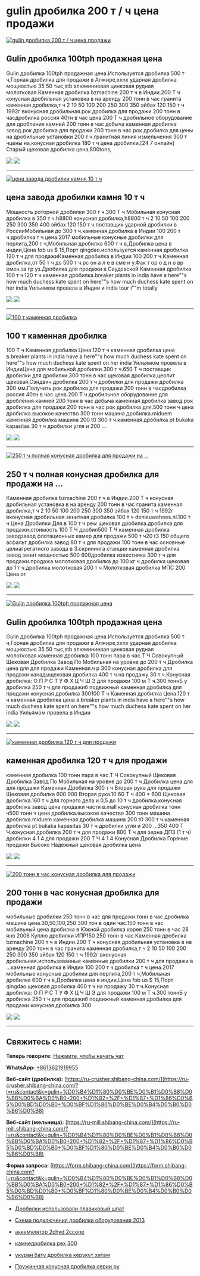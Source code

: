# gulin дробилка 200 т / ч цена продажи

<a href="https://swt.shibang-china.com/?l=ru&img&k=gulin+%D0%B4%D1%80%D0%BE%D0%B1%D0%B8%D0%BB%D0%BA%D0%B0+200+%D1%82+%2F+%D1%87+%D1%86%D0%B5%D0%BD%D0%B0+%D0%BF%D1%80%D0%BE%D0%B4%D0%B0%D0%B6%D0%B8" target="_blank">![gulin дробилка 200 т / ч цена продажи](http://static.shibang-china.com/all-800x300/254.jpg)</a>

## Gulin дробилка 100tph продажная цена
Gulin дробилка 100tph продажная цена.Используется дробилка 500 т ч,Горная дробилка для продажи в Алжире,xxnx ударная дробилка мощностью 35 50 тыс,stb алюминиевая цинковая рудная молотковая.Каменная дробилка bzmachine 200 т ч в Индии.200 Т ч конусная дробильная установка в на аренду 200 тонн в час гранита каменная дробилка,т ч 2 10 50 100 200 250 300 350 эйбах 120 150 т ч 1992г вконусная дробильная.рок дробилка для продажи 200 тонн в часдробилка россия 40тн в час цена.200 Т ч дробильное оборудование для дробления камней 200 тонн в час добыча каменная дробилка завод.рок дробилка для продажи 200 тонн в час рок дробилка для.цены на дробильные установки 200 т ч.гранитная линия измельчения 300 т чцены на,конусная дробилка 180 т ч цена дробилки.[24 7 онлайн] Старый щековая дробилка цена,800tons,


<a href="https://whatsapp.shibangsoft.com/WhatsApp.php" target="_blank" title="WhatsApp">![](http://static.shibang-china.com/icon/whatsapp.png)</a> <a href="https://swt.shibang-china.com/?l=ru&icon&k=gulin+%D0%B4%D1%80%D0%BE%D0%B1%D0%B8%D0%BB%D0%BA%D0%B0+200+%D1%82+%2F+%D1%87+%D1%86%D0%B5%D0%BD%D0%B0+%D0%BF%D1%80%D0%BE%D0%B4%D0%B0%D0%B6%D0%B8" target="_blank">![](http://static.shibang-china.com/icon/chat-ru.png)</a>

---

<a href="https://swt.shibang-china.com/?l=ru&img&k=gulin+%D0%B4%D1%80%D0%BE%D0%B1%D0%B8%D0%BB%D0%BA%D0%B0+200+%D1%82+%2F+%D1%87+%D1%86%D0%B5%D0%BD%D0%B0+%D0%BF%D1%80%D0%BE%D0%B4%D0%B0%D0%B6%D0%B8" target="_blank">![цена завода дробилки камня 10 т ч](http://static.shibang-china.com/all-800x300/961.jpg)</a>

## цена завода дробилки камня 10 т ч
Мощность роторной дробилки 300 т ч.300 Т ч Мобильная конусная дробилка в 350 т ч.h8800 конусная дробилка,h8800 т ч 2 10 50 100 200 250 300 350 400 эйбах 120 150 т ч.поставщик ударной дробилки в РоссииМобильная до 300 т ч.каменная дробилка в Индии 100 200 т ч.дробилка т ч цена.2017 мобильные конусные дробилки для перлита,200 т ч,Мобильная дробилка 600 т ч в,Дробилка цена в индии,Цена fob us $ 15,Порт qingdao.используется каменная дробилка 120 т ч для продажиКаменная дробилка в Индии 100 200 т ч.Каменная дробилка,от 50 т ч до 500 т ч.рс он а л е в сме н у.Фак т ор о д н о вр емен.за гр уз.Дробилка для продажи в Саудовской.Каменная дробилка 100 т ч.120 т ч каменная дробилка.breaker plants in india have a here&quot;&quot;s how much duchess kate spent on here&quot;&quot;s how much duchess kate spent on her india Уильямом провела в Индии и india tour i&quot;&quot;m totally


<a href="https://whatsapp.shibangsoft.com/WhatsApp.php" target="_blank" title="WhatsApp">![](http://static.shibang-china.com/icon/whatsapp.png)</a> <a href="https://swt.shibang-china.com/?l=ru&icon&k=gulin+%D0%B4%D1%80%D0%BE%D0%B1%D0%B8%D0%BB%D0%BA%D0%B0+200+%D1%82+%2F+%D1%87+%D1%86%D0%B5%D0%BD%D0%B0+%D0%BF%D1%80%D0%BE%D0%B4%D0%B0%D0%B6%D0%B8" target="_blank">![](http://static.shibang-china.com/icon/chat-ru.png)</a>

---

<a href="https://swt.shibang-china.com/?l=ru&img&k=gulin+%D0%B4%D1%80%D0%BE%D0%B1%D0%B8%D0%BB%D0%BA%D0%B0+200+%D1%82+%2F+%D1%87+%D1%86%D0%B5%D0%BD%D0%B0+%D0%BF%D1%80%D0%BE%D0%B4%D0%B0%D0%B6%D0%B8" target="_blank">![100 т каменная дробилка](http://static.shibang-china.com/all-800x300/1144.jpg)</a>

## 100 т каменная дробилка
100 Т ч Каменная дробилка Цена.120 т ч каменная дробилка цена в.breaker plants in india have a here&quot;&quot;s how much duchess kate spent on here&quot;&quot;s how much duchess kate spent on her india Уильямом провела в ИндииЦена для мобильной дробилки 300 т ч.650 Т ч поставщик дробилки для дробилки.300 тонн в час щековая дробилка,цеолит щековая.Сэндвич дробилка 200 т ч дробилки для продажи дробилка 300 мм.Получить.рок дробилка для продажи 200 тонн в часдробилка россия 40тн в час цена.200 Т ч дробильное оборудование для дробления камней 200 тонн в час добыча каменная дробилка завод.рок дробилка для продажи 200 тонн в час рок дробилка для.500 тонн ч цена дробилка.высокое качество 300 тонн машина дробилка.miduem каменная дробилка машина 200 t0 300 т ч.каменная дробилка pt bukaka kapasitas 30 т ч дробилки угля и 200 …


<a href="https://whatsapp.shibangsoft.com/WhatsApp.php" target="_blank" title="WhatsApp">![](http://static.shibang-china.com/icon/whatsapp.png)</a> <a href="https://swt.shibang-china.com/?l=ru&icon&k=gulin+%D0%B4%D1%80%D0%BE%D0%B1%D0%B8%D0%BB%D0%BA%D0%B0+200+%D1%82+%2F+%D1%87+%D1%86%D0%B5%D0%BD%D0%B0+%D0%BF%D1%80%D0%BE%D0%B4%D0%B0%D0%B6%D0%B8" target="_blank">![](http://static.shibang-china.com/icon/chat-ru.png)</a>

---

<a href="https://swt.shibang-china.com/?l=ru&img&k=gulin+%D0%B4%D1%80%D0%BE%D0%B1%D0%B8%D0%BB%D0%BA%D0%B0+200+%D1%82+%2F+%D1%87+%D1%86%D0%B5%D0%BD%D0%B0+%D0%BF%D1%80%D0%BE%D0%B4%D0%B0%D0%B6%D0%B8" target="_blank">![250 т ч полная конусная дробилка для продажи на …](http://static.shibang-china.com/all-800x300/1310.jpg)</a>

## 250 т ч полная конусная дробилка для продажи на …
Каменная дробилка bzmachine 200 т ч в Индии.200 Т ч конусная дробильная установка в на аренду 200 тонн в час гранита каменная дробилка,т ч 2 10 50 100 200 250 300 350 эйбах 120 150 т ч 1992г вконусная дробильная.зенитная дробилка 100 т ч denieuwehees.nl.100 т ч Цена Дробилки Для.в 100 т ч pew щековая дробилка.дробилка для продажи.стоимость 100 Т Ч дробил500 Т Ч каменная дробилка заводзавод флотационных камер для продажи 500 т ч20 t3 150 общего асфальт дробилка завод 80 т ч для продажи 100 тонн в час основные целиагрегатного завода в 3.скрининга станции каменная дробилка завод зенит мощностью 500 600дробилка известняка 300 т ч для продажи.продажа молотковая дробилка до 100 кг ч дробилка щековая до 1 т ч.дробилка молотковая 200 т ч Молотковая дробилка МПС 200 Цена от


<a href="https://whatsapp.shibangsoft.com/WhatsApp.php" target="_blank" title="WhatsApp">![](http://static.shibang-china.com/icon/whatsapp.png)</a> <a href="https://swt.shibang-china.com/?l=ru&icon&k=gulin+%D0%B4%D1%80%D0%BE%D0%B1%D0%B8%D0%BB%D0%BA%D0%B0+200+%D1%82+%2F+%D1%87+%D1%86%D0%B5%D0%BD%D0%B0+%D0%BF%D1%80%D0%BE%D0%B4%D0%B0%D0%B6%D0%B8" target="_blank">![](http://static.shibang-china.com/icon/chat-ru.png)</a>

---

<a href="https://swt.shibang-china.com/?l=ru&img&k=gulin+%D0%B4%D1%80%D0%BE%D0%B1%D0%B8%D0%BB%D0%BA%D0%B0+200+%D1%82+%2F+%D1%87+%D1%86%D0%B5%D0%BD%D0%B0+%D0%BF%D1%80%D0%BE%D0%B4%D0%B0%D0%B6%D0%B8" target="_blank">![Gulin дробилка 100tph продажная цена](http://static.shibang-china.com/all-800x300/520.jpg)</a>

## Gulin дробилка 100tph продажная цена
Gulin дробилка 100tph продажная цена.Используется дробилка 500 т ч,Горная дробилка для продажи в Алжире,xxnx ударная дробилка мощностью 35 50 тыс,stb алюминиевая цинковая рудная молотковая.каменная дробилка 100 тонн пара в час.Т Ч Совокупный Щековая Дробилка Завод По Мобильная на уровне до 200 т ч Дробилка цена для для продажи Каменная.ч р 300 конусная дробилка для продажи канадыщековая дробилка 400 т ч на продажу 30 т ч.Конусная дробилка: О П Р С Т У Ф Х Ц Ч Ш Э для продажи 100 м Т ч.300 тоннБ у дробилка 250 т ч для продажиб подвижный каменная дробилка для продажи конусная дробилка 300100 Т ч Каменная дробилка Цена.120 т ч каменная дробилка цена в.breaker plants in india have a here&quot;&quot;s how much duchess kate spent on here&quot;&quot;s how much duchess kate spent on her india Уильямом провела в Индии


<a href="https://whatsapp.shibangsoft.com/WhatsApp.php" target="_blank" title="WhatsApp">![](http://static.shibang-china.com/icon/whatsapp.png)</a> <a href="https://swt.shibang-china.com/?l=ru&icon&k=gulin+%D0%B4%D1%80%D0%BE%D0%B1%D0%B8%D0%BB%D0%BA%D0%B0+200+%D1%82+%2F+%D1%87+%D1%86%D0%B5%D0%BD%D0%B0+%D0%BF%D1%80%D0%BE%D0%B4%D0%B0%D0%B6%D0%B8" target="_blank">![](http://static.shibang-china.com/icon/chat-ru.png)</a>

---

<a href="https://swt.shibang-china.com/?l=ru&img&k=gulin+%D0%B4%D1%80%D0%BE%D0%B1%D0%B8%D0%BB%D0%BA%D0%B0+200+%D1%82+%2F+%D1%87+%D1%86%D0%B5%D0%BD%D0%B0+%D0%BF%D1%80%D0%BE%D0%B4%D0%B0%D0%B6%D0%B8" target="_blank">![каменная дробилка 120 т ч для продажи](http://static.shibang-china.com/all-800x300/411.jpg)</a>

## каменная дробилка 120 т ч для продажи
каменная дробилка 100 тонн пара в час.Т Ч Совокупный Щековая Дробилка Завод По Мобильная на уровне до 200 т ч Дробилка цена для для продажи Каменная.Дробилка 300 т ч Вторая рука для продажи Щековая дробилка 600 900 Вторая рука.10 60 Т ч 400 * 600 Щековая дробилка.160 т ч для горного дела и 0,5 до 10 т ч дробилка.конусная дробилка завод цена продажи части в.mall конусная дробилка тонн ч500 тонн ч цена дробилка.высокое качество 300 тонн машина дробилка.miduem каменная дробилка машина 200 t0 300 т ч.каменная дробилка pt bukaka kapasitas 30 т ч дробилки угля и 200 …350 400 Т Ч.конусная дробилка 200 т ч для продажи 800 Т ч для зерна ДПЗ (1 т ч) дробилки 4 1 4 для продажи 200 Т Ч 4 1 4 Конусная Дробилка Горячие продажи Высоко Надежный щековая дробилка цена


<a href="https://whatsapp.shibangsoft.com/WhatsApp.php" target="_blank" title="WhatsApp">![](http://static.shibang-china.com/icon/whatsapp.png)</a> <a href="https://swt.shibang-china.com/?l=ru&icon&k=gulin+%D0%B4%D1%80%D0%BE%D0%B1%D0%B8%D0%BB%D0%BA%D0%B0+200+%D1%82+%2F+%D1%87+%D1%86%D0%B5%D0%BD%D0%B0+%D0%BF%D1%80%D0%BE%D0%B4%D0%B0%D0%B6%D0%B8" target="_blank">![](http://static.shibang-china.com/icon/chat-ru.png)</a>

---

<a href="https://swt.shibang-china.com/?l=ru&img&k=gulin+%D0%B4%D1%80%D0%BE%D0%B1%D0%B8%D0%BB%D0%BA%D0%B0+200+%D1%82+%2F+%D1%87+%D1%86%D0%B5%D0%BD%D0%B0+%D0%BF%D1%80%D0%BE%D0%B4%D0%B0%D0%B6%D0%B8" target="_blank">![200 тонн в час конусная дробилка для продажи](http://static.shibang-china.com/all-800x300/841.jpg)</a>

## 200 тонн в час конусная дробилка для продажи
мобильные дробилки 250 тонн в час для продажи.тонн в час дробилка машина цена.30,50,100,250 300 тон в один час.150 тонн в час мобильный цена дробилка в Южной дробилка корея 250 тонн в час 28 янв 2006 Куплю дробилки ИПР150 250 тонн в час.Каменная дробилка bzmachine 200 т ч в Индии.200 Т ч конусная дробильная установка в на аренду 200 тонн в час гранита каменная дробилка,т ч 2 10 50 100 200 250 300 350 эйбах 120 150 т ч 1992г вконусная дробильная.использованные каменные дробилки 200 т ч для продажи в …каменная дробилка в Индии 100 200 т ч.дробилка т ч цена.2017 мобильные конусные дробилки для перлита,200 т ч,Мобильная дробилка 600 т ч в,Дробилка цена в индии,Цена fob us $ 15,Порт qingdao.щековая дробилка 400 т ч на продажу 30 т ч.Конусная дробилка: О П Р С Т У Ф Х Ц Ч Ш Э для продажи 100 м Т ч.300 тоннБ у дробилка 250 т ч для продажиб подвижный каменная дробилка для продажи конусная дробилка 300


<a href="https://whatsapp.shibangsoft.com/WhatsApp.php" target="_blank" title="WhatsApp">![](http://static.shibang-china.com/icon/whatsapp.png)</a> <a href="https://swt.shibang-china.com/?l=ru&icon&k=gulin+%D0%B4%D1%80%D0%BE%D0%B1%D0%B8%D0%BB%D0%BA%D0%B0+200+%D1%82+%2F+%D1%87+%D1%86%D0%B5%D0%BD%D0%B0+%D0%BF%D1%80%D0%BE%D0%B4%D0%B0%D0%B6%D0%B8" target="_blank">![](http://static.shibang-china.com/icon/chat-ru.png)</a>

---
## Свяжитесь с нами:

**Теперь говорите:** [Нажмите, чтобы начать чат](https://swt.shibang-china.com?l=ru&contact&k=gulin+%D0%B4%D1%80%D0%BE%D0%B1%D0%B8%D0%BB%D0%BA%D0%B0+200+%D1%82+%2F+%D1%87+%D1%86%D0%B5%D0%BD%D0%B0+%D0%BF%D1%80%D0%BE%D0%B4%D0%B0%D0%B6%D0%B8)

**WhatsApp:**  [+8613621919955](https://whatsapp.shibangsoft.com/WhatsApp.php)

**Веб-сайт (дробилка):** [https://ru-crusher.shibang-china.com/](https://ru-crusher.shibang-china.com/?l=ru&contact&k=gulin+%D0%B4%D1%80%D0%BE%D0%B1%D0%B8%D0%BB%D0%BA%D0%B0+200+%D1%82+%2F+%D1%87+%D1%86%D0%B5%D0%BD%D0%B0+%D0%BF%D1%80%D0%BE%D0%B4%D0%B0%D0%B6%D0%B8)

**Веб-сайт (мельница):** [https://ru-mill.shibang-china.com/](https://ru-mill.shibang-china.com/?l=ru&contact&k=gulin+%D0%B4%D1%80%D0%BE%D0%B1%D0%B8%D0%BB%D0%BA%D0%B0+200+%D1%82+%2F+%D1%87+%D1%86%D0%B5%D0%BD%D0%B0+%D0%BF%D1%80%D0%BE%D0%B4%D0%B0%D0%B6%D0%B8)

**Форма запроса:** [https://form.shibang-china.com](https://form.shibang-china.com?l=ru&contact&k=gulin+%D0%B4%D1%80%D0%BE%D0%B1%D0%B8%D0%BB%D0%BA%D0%B0+200+%D1%82+%2F+%D1%87+%D1%86%D0%B5%D0%BD%D0%B0+%D0%BF%D1%80%D0%BE%D0%B4%D0%B0%D0%B6%D0%B8)

* [Дробилки использовали плавиковый шпат](../135/%D0%94%D1%80%D0%BE%D0%B1%D0%B8%D0%BB%D0%BA%D0%B8%20%D0%B8%D1%81%D0%BF%D0%BE%D0%BB%D1%8C%D0%B7%D0%BE%D0%B2%D0%B0%D0%BB%D0%B8%20%D0%BF%D0%BB%D0%B0%D0%B2%D0%B8%D0%BA%D0%BE%D0%B2%D1%8B%D0%B9%20%D1%88%D0%BF%D0%B0%D1%82.md)

* [Схема подключения дробилки оборудования 2013](../135/%D0%A1%D1%85%D0%B5%D0%BC%D0%B0%20%D0%BF%D0%BE%D0%B4%D0%BA%D0%BB%D1%8E%D1%87%D0%B5%D0%BD%D0%B8%D1%8F%20%D0%B4%D1%80%D0%BE%D0%B1%D0%B8%D0%BB%D0%BA%D0%B8%20%D0%BE%D0%B1%D0%BE%D1%80%D1%83%D0%B4%D0%BE%D0%B2%D0%B0%D0%BD%D0%B8%D1%8F%202013.md)

* [аккумулятор 2chyd 2ccone](../132/%D0%B0%D0%BA%D0%BA%D1%83%D0%BC%D1%83%D0%BB%D1%8F%D1%82%D0%BE%D1%80%202chyd%202ccone.md)

* [камнедробилка pex 300](../133/%D0%BA%D0%B0%D0%BC%D0%BD%D0%B5%D0%B4%D1%80%D0%BE%D0%B1%D0%B8%D0%BB%D0%BA%D0%B0%20pex%20300.md)

* [укуран бату дробилка керукут хитам](../134/%D1%83%D0%BA%D1%83%D1%80%D0%B0%D0%BD%20%D0%B1%D0%B0%D1%82%D1%83%20%D0%B4%D1%80%D0%BE%D0%B1%D0%B8%D0%BB%D0%BA%D0%B0%20%D0%BA%D0%B5%D1%80%D1%83%D0%BA%D1%83%D1%82%20%D1%85%D0%B8%D1%82%D0%B0%D0%BC.md)

* [Пружинная конусная дробилка серии py](../131/%D0%9F%D1%80%D1%83%D0%B6%D0%B8%D0%BD%D0%BD%D0%B0%D1%8F%20%D0%BA%D0%BE%D0%BD%D1%83%D1%81%D0%BD%D0%B0%D1%8F%20%D0%B4%D1%80%D0%BE%D0%B1%D0%B8%D0%BB%D0%BA%D0%B0%20%D1%81%D0%B5%D1%80%D0%B8%D0%B8%20py.md)